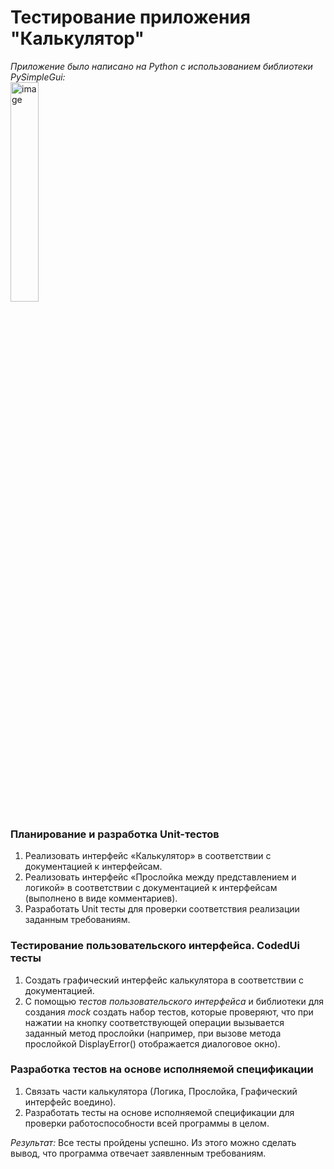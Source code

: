 # Тестирование приложения "Калькулятор"
_Приложение было написано на Python  с использованием библиотеки PySimpleGui:_  
<img src="https://user-images.githubusercontent.com/107203406/234998678-94e65656-4f17-4f48-8c6b-b0f74b6923f2.png" width="30%" alt="image">

### Планирование и разработка Unit-тестов
1.	Реализовать интерфейс «Калькулятор» в соответствии с документацией к интерфейсам.
2.	Реализовать интерфейс «Прослойка между представлением и логикой» в соответствии с документацией к интерфейсам (выполнено в виде комментариев).
3.	Разработать Unit тесты для проверки соответствия реализации заданным требованиям.

### Тестирование пользовательского интерфейса. CodedUi тесты
1.	Создать графический интерфейс калькулятора в соответствии с документацией.
2.	С помощью _тестов пользовательского интерфейса_ и библиотеки для создания _mock_ создать набор тестов, которые проверяют,  что при нажатии на кнопку  соответствующей операции вызывается заданный метод прослойки (например, при вызове метода прослойкой DisplayError() отображается диалоговое окно).

### Разработка тестов на основе исполняемой спецификации
1.	Связать части калькулятора (Логика, Прослойка, Графический интерфейс воедино).
2.	Разработать тесты на основе исполняемой спецификации для проверки работоспособности всей программы в целом.

*Результат:* Все тесты пройдены успешно. Из этого можно сделать вывод, что программа отвечает заявленным требованиям.
